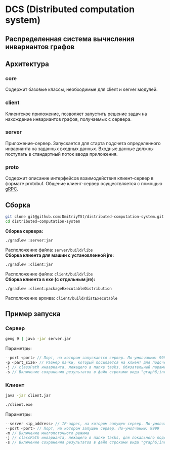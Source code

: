 # DCS (Distributed computation system)
## Распределенная система вычисления инвариантов графов

## Архитектура
### core
Содержит базовые классы, необходимые для client и server модулей.
### client
Клиентское приложение, позволяет запустить решение задач на нахождение инвариантов графов, получаемых с сервера.
### server
Приложение-сервер. Запускается для старта подсчета определенного инварианта на заданных входных данных. Входные данные должны поступать в стандартный поток ввода приложения.
### proto
Содержит описание интерфейсов взаимодействия клиент-сервер в формате protobuf. Общение клиент-сервер осуществляется с помощью [gRPC](https://grpc.io/).
## Сборка
```bash
git clone git@github.com:DmitriyTSt/distributed-computation-system.git
cd distributed-computation-system
```
**Сборка сервера:**
```
./gradlew :server:jar
```
Расположение файла: ```server/build/libs```  
**Сборка клиента для машин с установленной jre:**
```
./gradlew :client:jar
```
Расположение файла: ```client/build/libs```  
**Сборка клиента в exe (с отдельным jre):**
```
./gradlew :client:packageExecutableDistribution
```
Расположение архива: ```client/build/distExecutable```


## Пример запуска
### Сервер
```bash
geng 9 | java -jar server.jar
```
Параметры:
```cpp
--port <port> // Порт, на котором запускается сервер. По-умолчанию: 9999
-p <part_size> // Размер пачки, который посылается на клиент для подсчета. По-умолчанию: 1000
-j // classPath инварианта, лежащего в папке tasks. Обязательный параметр.
-s // Включение сохранения результатов в файл строками вида "graph6;invariant"
```
### Клиент
```bash
java -jar client.jar
```
```bash
./client.exe
```
Параметры:
```cpp
--server <ip_address> // IP-адрес, на котором запущен сервер. По-умолчанию: 127.0.0.1
--port <port> // Порт, на котором запущен сервер. По-умолчанию: 9999
-m // Включение многопоточного режима 
-j // classPath инварианта, лежащего в папке tasks, для локального подсчета
-s // Включение сохранения результатов в файл строками вида "graph6;invariant"
```
